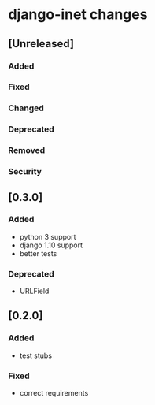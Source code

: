 
# django-inet changes

## [Unreleased]
### Added
### Fixed
### Changed
### Deprecated
### Removed
### Security


## [0.3.0]
### Added
- python 3 support
- django 1.10 support
- better tests

### Deprecated
- URLField


## [0.2.0]
### Added
- test stubs

### Fixed
- correct requirements

